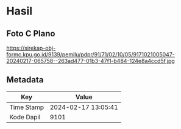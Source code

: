 # Hasil

## Foto C Plano

https://sirekap-obj-formc.kpu.go.id/9139/pemilu/pdpr/91/71/02/10/05/9171021005047-20240217-065758--263ad477-01b3-47f1-b484-124e8a4ccd5f.jpg


## Metadata

| Key        | Value               |
| ---------- | ------------------- |
| Time Stamp | 2024-02-17 13:05:41 |
| Kode Dapil | 9101                |



